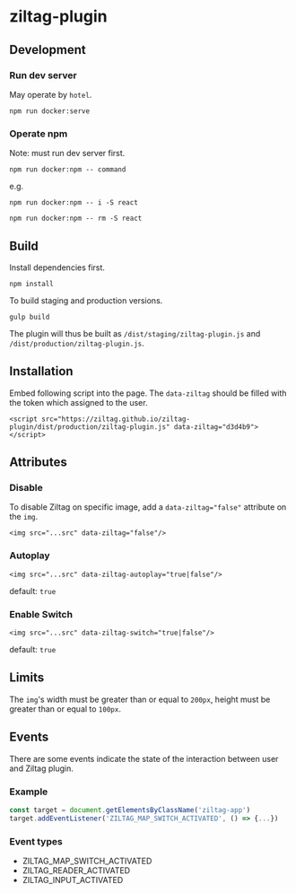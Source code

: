 # ziltag-plugin

## Development
### Run dev server
May operate by `hotel`.

`npm run docker:serve`

### Operate npm
Note: must run dev server first.

`npm run docker:npm -- command`

e.g.

`npm run docker:npm -- i -S react`

`npm run docker:npm -- rm -S react`

## Build
Install dependencies first.

`npm install`

To build staging and production versions.

`gulp build`

The plugin will thus be built as `/dist/staging/ziltag-plugin.js` and `/dist/production/ziltag-plugin.js`.

## Installation
Embed following script into the page. The `data-ziltag` should be filled with the token which assigned to the user.

```
<script src="https://ziltag.github.io/ziltag-plugin/dist/production/ziltag-plugin.js" data-ziltag="d3d4b9"></script>
```

## Attributes
### Disable
To disable Ziltag on specific image, add a `data-ziltag="false"` attribute on the `img`.

`<img src="...src" data-ziltag="false"/>`

### Autoplay

`<img src="...src" data-ziltag-autoplay="true|false"/>`

default: `true`

### Enable Switch

`<img src="...src" data-ziltag-switch="true|false"/>`

default: `true`

## Limits
The `img`'s width must be greater than or equal to `200px`, height must be greater than or equal to `100px`.

## Events
There are some events indicate the state of the interaction between user and Ziltag plugin.

### Example
```javascript
const target = document.getElementsByClassName('ziltag-app')
target.addEventListener('ZILTAG_MAP_SWITCH_ACTIVATED', () => {...})
```

### Event types
* ZILTAG_MAP_SWITCH_ACTIVATED
* ZILTAG_READER_ACTIVATED
* ZILTAG_INPUT_ACTIVATED
